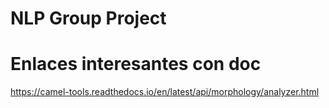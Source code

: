 # NLP Group Project

# Enlaces interesantes con doc
https://camel-tools.readthedocs.io/en/latest/api/morphology/analyzer.html